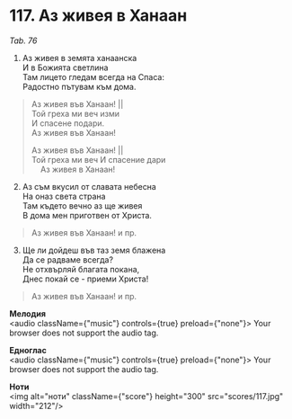 # 117. Аз живея в Ханаан

_Tab. 76_

1. Аз живея в земята ханаанска  
И в Божията светлина  
Там лицето гледам всегда на Спаса:  
Радостно пътувам към дома.  


> Аз живея във Ханаан! ||  
> Той греха ми веч изми  
> И спасене подари.  
> Аз живея във Ханаан!
> 
> Аз живея във Ханаан! ||  
> Той греха ми веч 
> И спасение дари  
    Аз живея в Ханаан!

2. Аз съм вкусил от славата небесна  
На оназ света страна  
Там където вечно аз ще живея  
В дома мен приготвен от Христа.  

> Аз живея във Ханаан! и пр.  

3. Ще ли дойдеш във таз земя блажена  
Да се радваме всегда?  
Не отхвърляй благата покана,  
Днес покай се - приеми Христа!  

> Аз живея във Ханаан! и пр.

**Мелодия**  
<audio className={"music"} controls={true} preload={"none"}>
    <source src="mp3/117.mp3" type="audio/mpeg"/>
    Your browser does not support the audio tag.
</audio>

**Едноглас**  
<audio className={"music"} controls={true} preload={"none"}>
    <source src="transp/117.mp3" type="audio/mpeg"/>
    Your browser does not support the audio tag.
</audio>

**Ноти**  
<img alt="ноти" className={"score"} height="300" src="scores/117.jpg" width="212"/>

